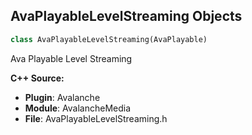 ## AvaPlayableLevelStreaming Objects

```python
class AvaPlayableLevelStreaming(AvaPlayable)
```

Ava Playable Level Streaming

**C++ Source:**

- **Plugin**: Avalanche
- **Module**: AvalancheMedia
- **File**: AvaPlayableLevelStreaming.h

<a id="unreal.AvalancheLevelStreamingPlayable"></a>